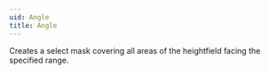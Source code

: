 ```yaml
---
uid: Angle
title: Angle
---
```


Creates a select mask covering all areas of the heightfield facing the specified range.